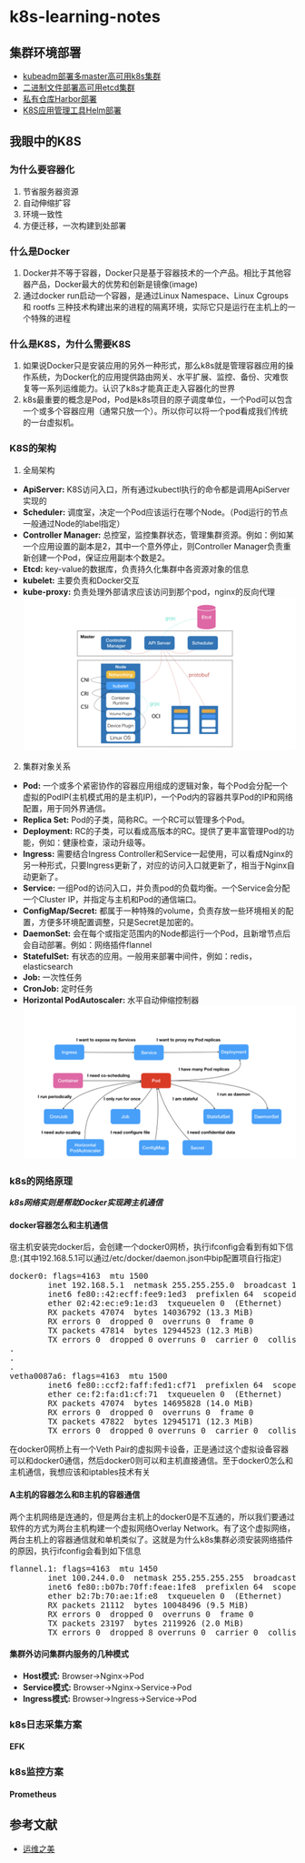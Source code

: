 # k8s-learning-notes
## 集群环境部署
- [kubeadm部署多master高可用k8s集群](https://github.com/lgfei/k8s-learning-notes/blob/master/kubeadm/README.md)
- [二进制文件部署高可用etcd集群](https://github.com/lgfei/k8s-learning-notes/blob/master/etcd/README.md)
- [私有仓库Harbor部署](https://github.com/lgfei/k8s-learning-notes/blob/master/harbor/README.md)
- [K8S应用管理工具Helm部署](https://github.com/lgfei/k8s-learning-notes/blob/master/helm/README.md)

## 我眼中的K8S

### 为什么要容器化
1. 节省服务器资源
2. 自动伸缩扩容
3. 环境一致性
4. 方便迁移，一次构建到处部署

### 什么是Docker
1. Docker并不等于容器，Docker只是基于容器技术的一个产品。相比于其他容器产品，Docker最大的优势和创新是镜像(image)
2. 通过docker run启动一个容器，是通过Linux Namespace、Linux Cgroups 和 rootfs 三种技术构建出来的进程的隔离环境，实际它只是运行在主机上的一个特殊的进程

### 什么是K8S，为什么需要K8S
1. 如果说Docker只是安装应用的另外一种形式，那么k8s就是管理容器应用的操作系统，为Docker化的应用提供路由网关、水平扩展、监控、备份、灾难恢复等一系列运维能力。认识了k8s才能真正走入容器化的世界
2. k8s最重要的概念是Pod，Pod是k8s项目的原子调度单位，一个Pod可以包含一个或多个容器应用（通常只放一个）。所以你可以将一个pod看成我们传统的一台虚拟机。

### K8S的架构
1. 全局架构<br>
- **ApiServer:** K8S访问入口，所有通过kubectl执行的命令都是调用ApiServer实现的
- **Scheduler:** 调度室，决定一个Pod应该运行在哪个Node。（Pod运行的节点一般通过Node的label指定）
- **Controller Manager:** 总控室，监控集群状态，管理集群资源。例如：例如某一个应用设置的副本是2，其中一个意外停止，则Controller Manager负责重新创建一个Pod，保证应用副本个数是2。
- **Etcd:** key-value的数据库，负责持久化集群中各资源对象的信息
- **kubelet:** 主要负责和Docker交互
- **kube-proxy:** 负责处理外部请求应该访问到那个pod，nginx的反向代理<br>
![k8s-cluster](https://github.com/lgfei/k8s-learning-notes/raw/master/images/k8s-cluster.png)
2. 集群对象关系<br>
- **Pod:** 一个或多个紧密协作的容器应用组成的逻辑对象，每个Pod会分配一个虚拟的PodIP(主机模式用的是主机IP)，一个Pod内的容器共享Pod的IP和网络配置，用于同外界通信。
- **Replica Set:** Pod的子类，简称RC。一个RC可以管理多个Pod。
- **Deployment:** RC的子类，可以看成高版本的RC。提供了更丰富管理Pod的功能，例如：健康检查，滚动升级等。
- **Ingress:** 需要结合Ingress Controller和Service一起使用，可以看成Nginx的另一种形式，只要Ingress更新了，对应的访问入口就更新了，相当于Nginx自动更新了。
- **Service:** 一组Pod的访问入口，并负责pod的负载均衡。一个Service会分配一个Cluster IP，并指定与主机和Pod的通信端口。
- **ConfigMap/Secret:** 都属于一种特殊的volume，负责存放一些环境相关的配置，方便多环境配置调整，只是Secret是加密的。
- **DaemonSet:** 会在每个或指定范围内的Node都运行一个Pod，且新增节点后会自动部署。例如：网络插件flannel
- **StatefulSet:** 有状态的应用。一般用来部署中间件，例如：redis，elasticsearch
- **Job:** 一次性任务
- **CronJob:** 定时任务
- **Horizontal PodAutoscaler:** 水平自动伸缩控制器<br>
![k8s-pod](https://github.com/lgfei/k8s-learning-notes/raw/master/images/k8s-pod.png)

### k8s的网络原理
***k8s网络实则是帮助Docker实现跨主机通信***<br>

#### docker容器怎么和主机通信
宿主机安装完docker后，会创建一个docker0网桥，执行ifconfig会看到有如下信息:(其中192.168.5.1可以通过/etc/docker/daemon.json中bip配置项自行指定)
<pre>
docker0: flags=4163<UP,BROADCAST,RUNNING,MULTICAST>  mtu 1500
        inet 192.168.5.1  netmask 255.255.255.0  broadcast 192.168.5.255
        inet6 fe80::42:ecff:fee9:1ed3  prefixlen 64  scopeid 0x20<link>
        ether 02:42:ec:e9:1e:d3  txqueuelen 0  (Ethernet)
        RX packets 47074  bytes 14036792 (13.3 MiB)
        RX errors 0  dropped 0  overruns 0  frame 0
        TX packets 47814  bytes 12944523 (12.3 MiB)
        TX errors 0  dropped 0 overruns 0  carrier 0  collisions 0
.
.
.
vetha0087a6: flags=4163<UP,BROADCAST,RUNNING,MULTICAST>  mtu 1500
        inet6 fe80::ccf2:faff:fed1:cf71  prefixlen 64  scopeid 0x20<link>
        ether ce:f2:fa:d1:cf:71  txqueuelen 0  (Ethernet)
        RX packets 47074  bytes 14695828 (14.0 MiB)
        RX errors 0  dropped 0  overruns 0  frame 0
        TX packets 47822  bytes 12945171 (12.3 MiB)
        TX errors 0  dropped 0 overruns 0  carrier 0  collisions 0
</pre>
在docker0网桥上有一个Veth Pair的虚拟网卡设备，正是通过这个虚拟设备容器可以和docker0通信，然后docker0则可以和主机直接通信。至于docker0怎么和主机通信，我想应该和iptables技术有关<br>

#### A主机的容器怎么和B主机的容器通信
两个主机网络是连通的，但是两台主机上的docker0是不互通的，所以我们要通过软件的方式为两台主机构建一个虚拟网络Overlay Network。有了这个虚拟网络，两台主机上的容器通信就和单机类似了。这就是为什么k8s集群必须安装网络插件的原因，执行ifconfig会看到如下信息
<pre>
flannel.1: flags=4163<UP,BROADCAST,RUNNING,MULTICAST>  mtu 1450
        inet 100.244.0.0  netmask 255.255.255.255  broadcast 0.0.0.0
        inet6 fe80::b07b:70ff:feae:1fe8  prefixlen 64  scopeid 0x20<link>
        ether b2:7b:70:ae:1f:e8  txqueuelen 0  (Ethernet)
        RX packets 21112  bytes 10048496 (9.5 MiB)
        RX errors 0  dropped 0  overruns 0  frame 0
        TX packets 23197  bytes 2119926 (2.0 MiB)
        TX errors 0  dropped 8 overruns 0  carrier 0  collisions 0
</pre>

#### 集群外访问集群内服务的几种模式
- **Host模式:** Browser->Nginx->Pod
- **Service模式:** Browser->Nginx->Service->Pod
- **Ingress模式:** Browser->Ingress->Service->Pod

### k8s日志采集方案

#### EFK

### k8s监控方案

#### Prometheus

## 参考文献
- [运维之美](https://www.hi-linux.com/)

